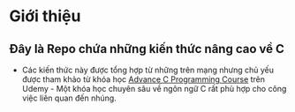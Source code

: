# Giới thiệu 
## Đây là Repo chứa những kiến thức nâng cao về C 
- Các kiến thức này được tổng hợp từ những trên mạng nhưng chủ yếu được tham khảo từ khóa học [Advance C Programming Course](https://www.udemy.com/course/advanced-c-programming-course/) trên Udemy - Một khóa học chuyên sâu về ngôn ngữ C rất phù hợp cho công việc liên quan đến nhúng.

